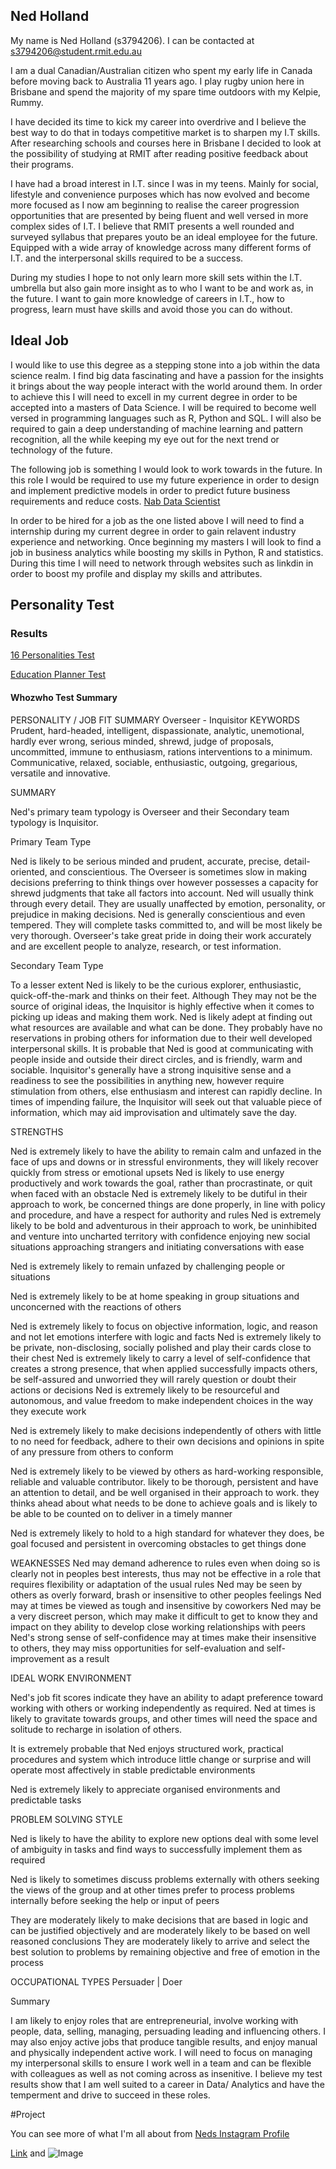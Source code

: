 ## Ned Holland
My name is Ned Holland (s3794206). I can be contacted at s3794206@student.rmit.edu.au

I am a dual Canadian/Australian citizen who spent my early life in Canada before moving back to Australia 11 years ago. I play rugby union here in Brisbane and spend the majority of my spare time outdoors with my Kelpie, Rummy.

I have decided its time to kick my career into overdrive and I believe the best way to do that in todays competitive market is to sharpen my I.T skills. After researching schools and courses here in Brisbane I decided to look at the possibility of studying at RMIT after reading positive feedback about their programs.

I have had a broad interest in I.T. since I was in my teens. Mainly for social, lifestyle and convenience purposes which has now evolved and become more focused as I now am beginning to realise the career progression opportunities that are presented by being fluent and well versed in more complex sides of I.T. I believe that RMIT presents a well rounded and surveyed syllabus that prepares youto be an ideal employee for the future. Equipped with a wide array of knowledge across many different forms of I.T. and the interpersonal skills required to be a success.

During my studies I hope to not only learn more skill sets within the I.T. umbrella but also gain more insight as to who I want to be and work as, in the future. I want to gain more knowledge of careers in I.T., how to progress, learn must have skills and avoid those you can do without.

## Ideal Job

I would like to use this degree as a stepping stone into a job within the data science realm. I find big data fascinating and have a passion for the insights it brings about the way people interact with the world around them. In order to achieve this I will need to excell in my current degree in order to be accepted into a masters of Data Science. I will be required to become well versed in programming languages such as R, Python and SQL. I will also be required to gain a deep understanding of machine learning and pattern recognition, all the while keeping my eye out for the next trend or technology of the future.

The following job is something I would look to work towards in the future. In this role I would be required to use my future experience in order to design and implement predictive models in order to predict future business requirements and reduce costs. [Nab Data Scientist](https://www.seek.com.au/job/38605978?searchrequesttoken=270f4ed3-2a85-4176-b919-95c0481478f2&type=standout) 

In order to be hired for a job as the one listed above I will need to find a internship during my current degree in order to gain relavent industry experience and networking. Once beginning my masters I will look to find a job in business analytics while boosting my skills in Python, R and statistics. During this time I will need to network through websites such as linkdin in order to boost my profile and display my skills and attributes.

## Personality Test
### Results
[16 Personalities Test](https://www.16personalities.com/profiles/6eeffa1c2c13d) 

[Education Planner Test](http://www.educationplanner.org/students/self-assessments/learning-styles-results.shtml?event=results&A=8&V=7&T=5)

#### Whozwho Test Summary
PERSONALITY / JOB FIT SUMMARY
Overseer - Inquisitor
KEYWORDS
Prudent, hard-headed, intelligent, dispassionate, analytic, unemotional, hardly ever wrong, serious minded, shrewd, judge of proposals, uncommitted, immune to enthusiasm, rations interventions to a minimum. Communicative, relaxed, sociable, enthusiastic, outgoing, gregarious, versatile and innovative.

SUMMARY

Ned's primary team typology is Overseer and their Secondary team typology is Inquisitor.

Primary Team Type

Ned is likely to be serious minded and prudent, accurate, precise, detail-oriented, and conscientious. The Overseer is sometimes slow in making decisions preferring to think things over however possesses a capacity for shrewd judgments that take all factors into account. Ned will usually think through every detail. They are usually unaffected by emotion, personality, or prejudice in making decisions. Ned is generally conscientious and even tempered. They will complete tasks committed to, and will be most likely be very thorough. Overseer's take great pride in doing their work accurately and are excellent people to analyze, research, or test information.

Secondary Team Type

To a lesser extent Ned is likely to be the curious explorer, enthusiastic, quick-off-the-mark and thinks on their feet. Although They may not be the source of original ideas, the Inquisitor is highly effective when it comes to picking up ideas and making them work. Ned is likely adept at finding out what resources are available and what can be done. They probably have no reservations in probing others for information due to their well developed interpersonal skills. It is probable that Ned is good at communicating with people inside and outside their direct circles, and is friendly, warm and sociable. Inquisitor's generally have a strong inquisitive sense and a readiness to see the possibilities in anything new, however require stimulation from others, else enthusiasm and interest can rapidly decline. In times of impending failure, the Inquisitor will seek out that valuable piece of information, which may aid improvisation and ultimately save the day.

STRENGTHS

Ned is extremely likely to have the ability to remain calm and unfazed in the face of ups and downs or in stressful environments, they will likely recover quickly from stress or emotional upsets Ned is likely to use energy productively and work towards the goal, rather than procrastinate, or quit when faced with an obstacle
Ned is extremely likely to be dutiful in their approach to work, be concerned things are done properly, in line with policy and procedure, and have a respect for authority and rules
Ned is extremely likely to be bold and adventurous in their approach to work, be uninhibited and venture into uncharted territory with confidence enjoying new social situations approaching strangers and initiating conversations with ease

Ned is extremely likely to remain unfazed by challenging people or situations

Ned is extremely likely to be at home speaking in group situations and unconcerned with the reactions of others

Ned is extremely likely to focus on objective information, logic, and reason and not let emotions interfere with logic and facts
Ned is extremely likely to be private, non-disclosing, socially polished and play their cards close to their chest
Ned is extremely likely to carry a level of self-confidence that creates a strong presence, that when applied successfully impacts others, be self-assured and unworried they will rarely question or doubt their actions or decisions
Ned is extremely likely to be resourceful and autonomous, and value freedom to make independent choices in the way they execute work

Ned is extremely likely to make decisions independently of others with little to no need for feedback, adhere to their own decisions and opinions in spite of any pressure from others to conform

Ned is extremely likely to be viewed by others as hard-working responsible, reliable and valuable contributor. likely to be thorough, persistent and have an attention to detail, and be well organised in their approach to work. they thinks ahead about what needs to be done to achieve goals and is likely to be able to be counted on to deliver in a timely manner

Ned is extremely likely to hold to a high standard for whatever they does, be goal focused and persistent in overcoming obstacles to get things done

WEAKNESSES
Ned may demand adherence to rules even when doing so is clearly not in peoples best interests, thus may not be effective in a role that requires flexibility or adaptation of the usual rules
Ned may be seen by others as overly forward, brash or insensitive to other peoples feelings
Ned may at times be viewed as tough and insensitive by coworkers
Ned may be a very discreet person, which may make it difficult to get to know they and impact on they ability to develop close working relationships with peers
Ned's strong sense of self-confidence may at times make their insensitive to others, they may miss opportunities for self-evaluation and self-improvement as a result

IDEAL WORK ENVIRONMENT

Ned's job fit scores indicate they have an ability to adapt preference toward working with others or working independently as required. Ned at times is likely to gravitate towards groups, and other times will need the space and solitude to recharge in isolation of others.

It is extremely probable that Ned enjoys structured work, practical procedures and system which introduce little change or surprise and will operate most affectively in stable predictable environments

Ned is extremely likely to appreciate organised environments and predictable tasks

PROBLEM SOLVING STYLE

Ned is likely to have the ability to explore new options deal with some level of ambiguity in tasks and find ways to successfully implement them as required

Ned is likely to sometimes discuss problems externally with others seeking the views of the group and at other times prefer to process problems internally before seeking the help or input of peers

They are moderately likely to make decisions that are based in logic and can be justified objectively and are moderately likely to be based on well reasoned conclusions They are moderately likely to arrive and select the best solution to problems by remaining objective and free of emotion in the process

OCCUPATIONAL TYPES
Persuader | Doer

Summary

I am likely to enjoy roles that are entrepreneurial, involve working with people, data, selling, managing, persuading leading and influencing others. I may also enjoy active jobs that produce tangible results, and enjoy manual and physically independent active work. I will need to focus on managing my interpersonal skills to ensure I work well in a team and can be flexible with colleagues as well as not coming across as insenitive. I believe my test results show that I am well suited to a career in Data/ Analytics and have the temperment and drive to succeed in these roles.

#Project



You can see more of what I'm all about from [Neds Instagram Profile](https://instagram.com/nedholland) 




[Link](url) and ![Image](src)
```


